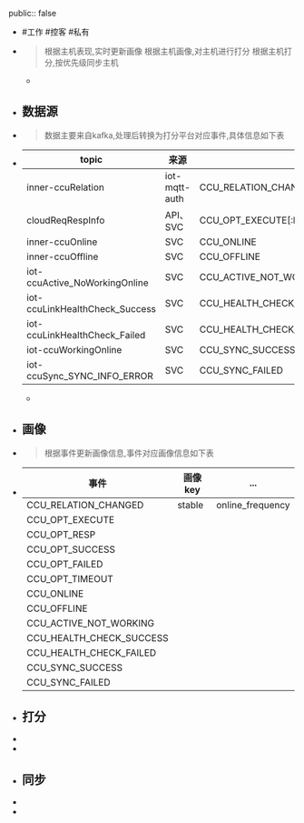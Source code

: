 public:: false

- #工作 #控客 #私有
- > 根据主机表现,实时更新画像
  根据主机画像,对主机进行打分
  根据主机打分,按优先级同步主机
	-
- ## 数据源
- > 数据主要来自kafka,处理后转换为打分平台对应事件,具体信息如下表
- |topic|来源|事件|
  |--|--|--|
  |inner-ccuRelation|iot-mqtt-auth|CCU_RELATION_CHANGED|
  |cloudReqRespInfo|API、SVC|CCU_OPT_EXECUTE[:br]CCU_OPT_RESP[:br]CCU_OPT_SUCCESS[:br]CCU_OPT_FAILED[:br]CCU_OPT_TIMEOUT|
  |inner-ccuOnline|SVC|CCU_ONLINE|
  |inner-ccuOffline|SVC|CCU_OFFLINE|
  |iot-ccuActive_NoWorkingOnline|SVC|CCU_ACTIVE_NOT_WORKING|
  |iot-ccuLinkHealthCheck_Success|SVC|CCU_HEALTH_CHECK_SUCCESS|
  |iot-ccuLinkHealthCheck_Failed|SVC|CCU_HEALTH_CHECK_FAILED|
  |iot-ccuWorkingOnline|SVC|CCU_SYNC_SUCCESS|
  |iot-ccuSync_SYNC_INFO_ERROR|SVC|CCU_SYNC_FAILED|
  -
- ## 画像
- > 根据事件更新画像信息,事件对应画像信息如下表
- |事件|画像key|...|
  |----|----|----|
  |CCU_RELATION_CHANGED|stable|online_frequency|
  |CCU_OPT_EXECUTE|||
  |CCU_OPT_RESP|||
  |CCU_OPT_SUCCESS|||
  |CCU_OPT_FAILED|||
  |CCU_OPT_TIMEOUT|||
  |CCU_ONLINE|||
  |CCU_OFFLINE|||
  |CCU_ACTIVE_NOT_WORKING|||
  |CCU_HEALTH_CHECK_SUCCESS|||
  |CCU_HEALTH_CHECK_FAILED|||
  |CCU_SYNC_SUCCESS|||
  |CCU_SYNC_FAILED|||
- ## 打分
-
-
- ## 同步
-
-